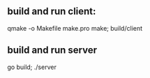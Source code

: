 ## build and run client:
qmake -o Makefile make.pro
make; build/client 

## build and run server
go build; ./server 